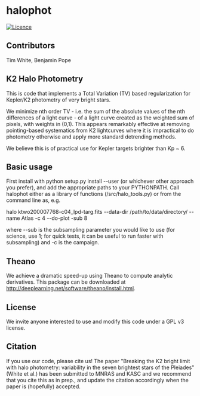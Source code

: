 # halophot
[![Licence](http://img.shields.io/badge/license-GPLv3-blue.svg?style=flat)](http://www.gnu.org/licenses/gpl-3.0.html)

## Contributors

Tim White, Benjamin Pope

## K2 Halo Photometry

This is code that implements a Total Variation (TV) based regularization for Kepler/K2 photometry of very bright stars. 

We minimize nth order TV - i.e. the sum of the absolute values of the nth differences of a light curve - of a light curve created as the weighted sum of pixels, with weights in (0,1). This appears remarkably effective at removing pointing-based systematics from K2 lightcurves where it is impractical to do photometry otherwise and apply more standard detrending methods. 

We believe this is of practical use for Kepler targets brighter than  Kp ~ 6. 

## Basic usage

First install with python setup.py install --user (or whichever other approach you prefer), and add the appropriate paths to your PYTHONPATH. Call halophot either as a library of functions (/src/halo_tools.py) or from the command line as, e.g.

halo ktwo200007768-c04_lpd-targ.fits --data-dir /path/to/data/directory/ --name Atlas -c 4 --do-plot -sub 8

where --sub is the subsampling parameter you would like to use (for science, use 1; for quick tests, it can be useful to run faster with subsampling) and -c is the campaign.

## Theano

We achieve a dramatic speed-up using Theano to compute analytic derivatives. This package can be downloaded at http://deeplearning.net/software/theano/install.html.

## License

We invite anyone interested to use and modify this code under a GPL v3 license. 

## Citation

If you use our code, please cite us! The paper "Breaking the K2 bright limit with halo photometry: variability in the seven brightest stars of the Pleiades" (White et al.) has been submitted to MNRAS and KASC and we recommend that you cite this as in prep., and update the citation accordingly when the paper is (hopefully) accepted.